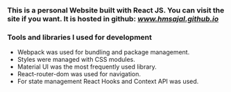 ### This is a personal Website built with React JS. You can visit the site if you want. It is hosted in github: *www.hmsajal.github.io*

### Tools and libraries I used for development
* Webpack was used for bundling and package management. 
* Styles were managed with CSS modules.
* Material UI was the most frequently used library.
* React-router-dom was used for navigation.
* For state management React Hooks and Context API was used.
